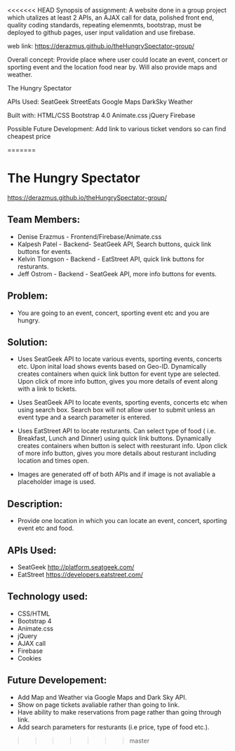 
<<<<<<< HEAD
Synopsis of assignment: A website done in a group project which utalizes at least 2 APIs, an AJAX call for data, polished front end, quality coding standards, repeating elemenmts, bootstrap, must be deployed to github pages, user input validation and use firebase. 


web link: https://derazmus.github.io/theHungrySpectator-group/

Overall concept: Provide place where user could locate an event, concert or sporting event and the location food near by. Will also provide maps and weather. 

 
The Hungry Spectator

APIs Used:
SeatGeek
StreetEats
Google Maps
DarkSky Weather

Built with:
HTML/CSS
Bootstrap 4.0
Animate.css
jQuery
Firebase 

Possible Future Development:
Add link to various ticket vendors so can find cheapest price

=======
# The Hungry Spectator

https://derazmus.github.io/theHungrySpectator-group/

## Team Members:

+ Denise Erazmus - Frontend/Firebase/Animate.css
+ Kalpesh Patel - Backend- SeatGeek API, Search buttons, quick link buttons for events.
+ Kelvin Tiongson - Backend - EatStreet API, quick link buttons for resturants.
+ Jeff Ostrom - Backend - SeatGeek API, more info buttons for events. 

## Problem: 

+ You are going to an event, concert, sporting event etc and you are hungry.

## Solution:

+ Uses SeatGeek API to locate various events, sporting events, concerts etc. Upon inital load shows events based on Geo-ID. Dynamically creates containers when quick link button for event type are selected. Upon click of more info button, gives you more details of event along with a link to tickets. 

+ Uses SeatGeek API to locate events, sporting events, concerts etc when using search box. Search box will not allow user to submit unless an event type and a search parameter is entered. 

+ Uses EatStreet API to locate resturants. Can select type of food ( i.e. Breakfast, Lunch and Dinner) using quick link buttons. Dynamically creates containers when button is select with reesturant info. Upon click of more info button, gives you more details about resturant including location and times open. 

+ Images are generated off of both APIs and if image is not avaliable a placeholder image is used. 

## Description: 

+ Provide one location in which you can locate an event, concert, sporting event etc and food. 

## APIs Used:

+ SeatGeek http://platform.seatgeek.com/
+ EatStreet https://developers.eatstreet.com/


## Technology used:

+ CSS/HTML
+ Bootstrap 4
+ Animate.css
+ jQuery
+ AJAX call
+ Firebase
+ Cookies

## Future Developement:

+ Add Map and Weather via Google Maps and Dark Sky API.
+ Show on page tickets avaliable rather  than going to link.
+ Have ability to make reservations from page rather than going through link. 
+ Add search parameters for resturants (i.e price, type of food etc.).
>>>>>>> master

